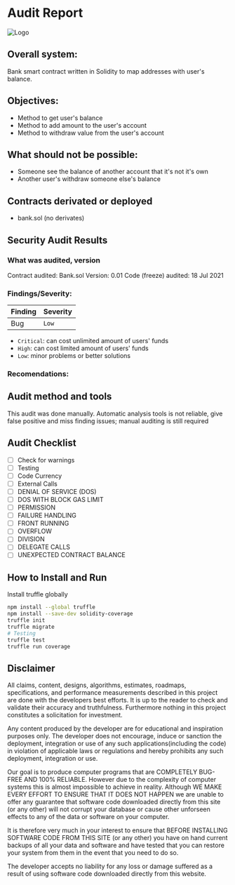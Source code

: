 # Audit Report
![Logo](https://alexandrebarros.com/global/audit-report/audit-report-2021-small.png?alt=audit-report)

## Overall system:
Bank smart contract written in Solidity to map addresses with user's balance.

## Objectives:
- Method to get user's balance
- Method to add amount to the user's account
- Method to withdraw value from the user's account

## What should not be possible:
- Someone see the balance of another account that it's not it's own
- Another user's withdraw someone else's balance

## Contracts derivated or deployed
- bank.sol (no derivates)

## Security Audit Results

### What was audited, version
Contract audited: Bank.sol
Version: 0.01
Code (freeze) audited: 18 Jul 2021

### Findings/Severity:
Finding  |  Severity
--------  |  --------
Bug  |  `Low`

- `Critical`: can cost unlimited amount of users' funds
- `High`: can cost limited amount of users' funds
- `Low`: minor problems or better solutions

### Recomendations:

## Audit method and tools
This audit was done manually. Automatic analysis tools is not reliable, give false positive and miss finding issues; manual auditing is still required

## Audit Checklist
- [ ] Check for warnings
- [ ] Testing
- [ ] Code Currency
- [ ] External Calls
- [ ] DENIAL OF SERVICE (DOS)
- [ ] DOS WITH BLOCK GAS LIMIT
- [ ] PERMISSION
- [ ] FAILURE HANDLING
- [ ] FRONT RUNNING
- [ ] OVERFLOW
- [ ] DIVISION
- [ ] DELEGATE CALLS
- [ ] UNEXPECTED CONTRACT BALANCE

## How to Install and Run
Install truffle globally
```bash
npm install --global truffle
npm install --save-dev solidity-coverage
truffle init 
truffle migrate
# Testing
truffle test
truffle run coverage
````

## Disclaimer
All claims, content, designs, algorithms, estimates, roadmaps, specifications, and performance measurements described in this project are done with the developers best efforts. It is up to the reader to check and validate their accuracy and truthfulness. Furthermore nothing in this project constitutes a solicitation for investment.

Any content produced by the developer are for educational and inspiration purposes only. The developer does not encourage, induce or sanction the deployment, integration or use of any such applications(including the code) in violation of applicable laws or regulations and hereby prohibits any such deployment, integration or use.

Our goal is to produce computer programs that are COMPLETELY BUG-FREE AND 100% RELIABLE.  However due to the complexity of computer systems this is almost impossible to achieve in reality. Although WE MAKE EVERY EFFORT TO ENSURE THAT IT DOES NOT HAPPEN we are unable to offer any guarantee that software code downloaded directly from this site (or any other) will not corrupt your database or cause other unforseen effects to any of the data or software on your computer.

It is therefore very much in your interest to ensure that BEFORE INSTALLING SOFTWARE CODE FROM THIS SITE (or any other) you have on hand current backups of all your data and software and have tested that you can restore your system from them in the event that you need to do so.

The developer accepts no liability for any loss or damage suffered as a result of using software code downloaded directly from this website.

